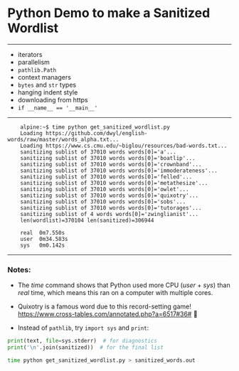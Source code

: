 # Python Demo to make a Sanitized Wordlist

---
 - iterators
 - parallelism
 - `pathlib.Path`
 - context managers
 - `bytes` and `str` types
 - hanging indent style
 - downloading from https
 - `if __name__ == '__main__'`

---
```
    alpine:~$ time python get_sanitized_wordlist.py 
    Loading https://github.com/dwyl/english-words/raw/master/words_alpha.txt...
    Loading https://www.cs.cmu.edu/~biglou/resources/bad-words.txt...
    sanitizing sublist of 37010 words words[0]='a'...
    sanitizing sublist of 37010 words words[0]='boatlip'...
    sanitizing sublist of 37010 words words[0]='crownband'...
    sanitizing sublist of 37010 words words[0]='immoderateness'...
    sanitizing sublist of 37010 words words[0]='felled'...
    sanitizing sublist of 37010 words words[0]='metathesize'...
    sanitizing sublist of 37010 words words[0]='owlet'...
    sanitizing sublist of 37010 words words[0]='quixotry'...
    sanitizing sublist of 37010 words words[0]='sobs'...
    sanitizing sublist of 37010 words words[0]='tutorages'...
    sanitizing sublist of 4 words words[0]='zwinglianist'...
    len(wordlist)=370104 len(sanitized)=306944

    real  0m7.550s
    user  0m34.583s
    sys   0m0.142s
```
---
### Notes:
 - The _time_ command shows that Python used more CPU (_user_ + _sys_) than _real_ time, which means this ran on a computer with multiple cores.

 - Quixotry is a famous word due to this record-setting game!
https://www.cross-tables.com/annotated.php?a=6517#36# 🤯

 - Instead of `pathlib`, try `import sys` and `print`:
 ```Python
print(text, file=sys.stderr)  # for diagnostics
print('\n'.join(sanitized))  # for the final list
```
```bash
time python get_sanitized_wordlist.py > sanitized_words.out
```

